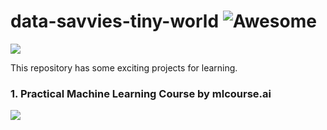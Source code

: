 # data-savvies-tiny-world ![Awesome](https://cdn.rawgit.com/sindresorhus/awesome/d7305f38d29fed78fa85652e3a63e154dd8e8829/media/badge.svg)


![](https://media.giphy.com/media/jYl67ehKv4IJq/giphy.gif)

This repository has some exciting projects for learning. 



### 1. Practical Machine Learning Course by mlcourse.ai
<img src="https://habrastorage.org/files/fd4/502/43d/fd450243dd604b81b9713213a247aa20.jpg">
